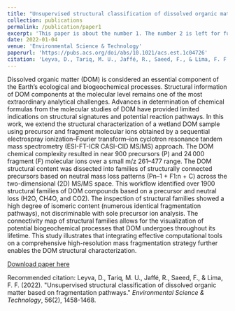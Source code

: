 ```yaml
---
title: "Unsupervised structural classification of dissolved organic matter based on fragmentation pathways"
collection: publications
permalink: /publication/paper1
excerpt: 'This paper is about the number 1. The number 2 is left for future work.'
date: 2022-01-04
venue: 'Environmental Science & Technology'
paperurl: 'https://pubs.acs.org/doi/abs/10.1021/acs.est.1c04726'
citation: 'Leyva, D., Tariq, M. U., Jaffé, R., Saeed, F., & Lima, F. F. (2022). &quot;Unsupervised structural classification of dissolved organic matter based on fragmentation pathways..&quot; <i>Environmental Science & Technology</i>. 56(2), 1458-1468.'
---
```

Dissolved organic matter (DOM) is considered an essential component of the Earth’s ecological and biogeochemical processes. Structural information of DOM components at the molecular level remains one of the most extraordinary analytical challenges. Advances in determination of chemical formulas from the molecular studies of DOM have provided limited indications on structural signatures and potential reaction pathways. In this work, we extend the structural characterization of a wetland DOM sample using precursor and fragment molecular ions obtained by a sequential electrospray ionization–Fourier transform–ion cyclotron resonance tandem mass spectrometry (ESI-FT-ICR CASI-CID MS/MS) approach. The DOM chemical complexity resulted in near 900 precursors (P) and 24 000 fragment (F) molecular ions over a small m/z 261–477 range. The DOM structural content was dissected into families of structurally connected precursors based on neutral mass loss patterns (Pn–1 + F1:n + C) across the two-dimensional (2D) MS/MS space. This workflow identified over 1900 structural families of DOM compounds based on a precursor and neutral loss (H2O, CH4O, and CO2). The inspection of structural families showed a high degree of isomeric content (numerous identical fragmentation pathways), not discriminable with sole precursor ion analysis. The connectivity map of structural families allows for the visualization of potential biogeochemical processes that DOM undergoes throughout its lifetime. This study illustrates that integrating effective computational tools on a comprehensive high-resolution mass fragmentation strategy further enables the DOM structural characterization.

[Download paper here](https://pubs.acs.org/doi/abs/10.1021/acs.est.1c04726)

Recommended citation: Leyva, D., Tariq, M. U., Jaffé, R., Saeed, F., & Lima, F. F. (2022). "Unsupervised structural classification of dissolved organic matter based on fragmentation pathways." <i>Environmental Science & Technology</i>, 56(2), 1458-1468.
